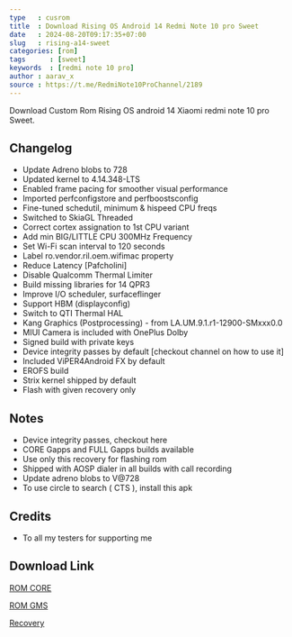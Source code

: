 ```yaml
---
type   : cusrom
title  : Download Rising OS Android 14 Redmi Note 10 pro Sweet
date   : 2024-08-20T09:17:35+07:00
slug   : rising-a14-sweet
categories: [rom]
tags      : [sweet]
keywords  : [redmi note 10 pro]
author : aarav_x
source : https://t.me/RedmiNote10ProChannel/2189
---
```


Download Custom Rom Rising OS android 14 Xiaomi redmi note 10 pro Sweet.

## Changelog
- Update Adreno blobs to 728
- Updated kernel to 4.14.348-LTS
- Enabled frame pacing for smoother visual performance
- Imported perfconfigstore and perfboostsconfig
- Fine-tuned schedutil, minimum & hispeed CPU freqs
- Switched to SkiaGL Threaded
- Correct cortex assignation to 1st CPU variant
- Add min BIG/LITTLE CPU 300MHz Frequency
- Set Wi-Fi scan interval to 120 seconds
- Label ro.vendor.ril.oem.wifimac property
- Reduce Latency [Pafcholini]
- Disable Qualcomm Thermal Limiter
- Build missing libraries for 14 QPR3
- Improve I/O scheduler, surfaceflinger
- Support HBM (displayconfig)
- Switch to QTI Thermal HAL
- Kang Graphics (Postprocessing) - from LA.UM.9.1.r1-12900-SMxxx0.0
- MIUI Camera is included with OnePlus Dolby
- Signed build with private keys
- Device integrity passes by default [checkout channel on how to use it]
- Included ViPER4Android FX by default
- EROFS build
- Strix kernel shipped by default
- Flash with given recovery only


## Notes
- Device integrity passes, checkout here
- CORE Gapps and FULL Gapps builds available
- Use only this recovery for flashing rom 
- Shipped with AOSP dialer in all builds with call recording 
- Update adreno blobs to V@728 
- To use circle to search ( CTS ), install this apk

## Credits
- To all my testers for supporting me


## Download Link
[ROM CORE](https://sourceforge.net/projects/risingos-official/files/4.x/CORE/sweet/RisingOS-4.2-RELEASE-20240804-CORE-OFFICIAL-sweet-ota-signed.zip)

[ROM GMS](https://sourceforge.net/projects/risingos-official/files/4.x/GAPPS/sweet/RisingOS-4.2-RELEASE-20240805-GAPPS-OFFICIAL-sweet-ota-signed.zip/download)

[Recovery](https://t.me/sweet_paradiseeee/14613)
